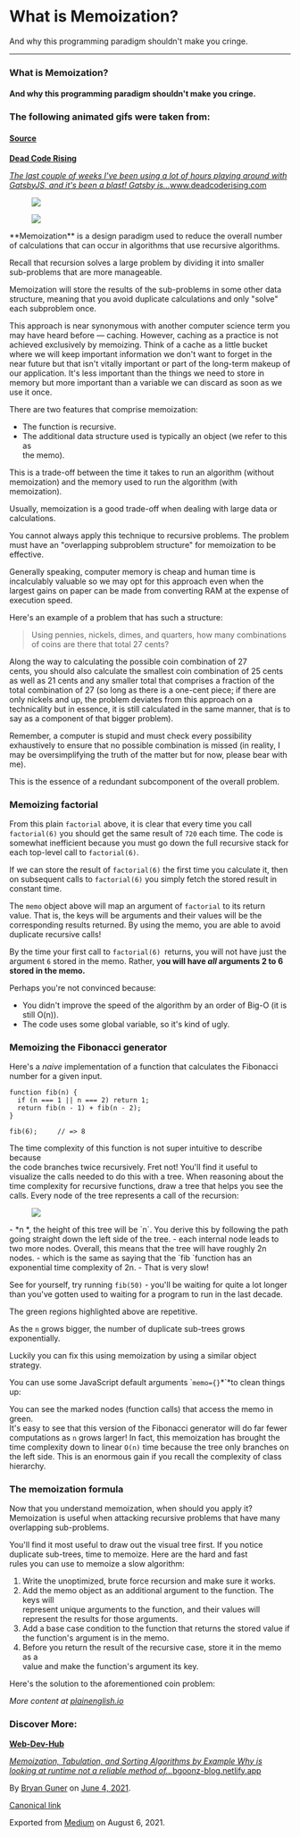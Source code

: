 # What is Memoization?

And why this programming paradigm shouldn't make you cringe.

---

### What is Memoization?

#### And why this programming paradigm shouldn't make you cringe.

### The following animated gifs were taken from:

#### <a href="https://www.deadcoderising.com/2017-06-13-why-pure-functions-4-benefits-to-embrace-2/" class="markup--anchor markup--h4-anchor">Source</a>

<a href="https://www.deadcoderising.com/" class="markup--anchor markup--mixtapeEmbed-anchor" title="https://www.deadcoderising.com/"><strong>Dead Code Rising</strong>
<br/>

<em>The last couple of weeks I've been using a lot of hours playing around with GatsbyJS, and it's been a blast! Gatsby is…</em>www.deadcoderising.com</a><a href="https://www.deadcoderising.com/" class="js-mixtapeImage mixtapeImage u-ignoreBlock"></a>

<figure><img src="https://cdn-images-1.medium.com/max/800/1*Ey6rNclUY-Rp3iqM9Ytnag.gif" class="graf-image" /></figure><figure><img src="https://cdn-images-1.medium.com/max/800/0*w0txnjkmBo2z0COv.png" class="graf-image" /></figure>**Memoization** is a design paradigm used to reduce the overall number of  
calculations that can occur in algorithms that use recursive algorithms.

Recall that recursion solves a large problem by dividing it into smaller  
sub-problems that are more manageable.

Memoization will store the results of the sub-problems in some other data structure, meaning that you avoid duplicate calculations and only "solve" each subproblem once.

This approach is near synonymous with another computer science term you may have heard before — caching. However, caching as a practice is not achieved exclusively by memoizing. Think of a cache as a little bucket where we will keep important information we don't want to forget in the near future but that isn't vitally important or part of the long-term makeup of our application. It's less important than the things we need to store in memory but more important than a variable we can discard as soon as we use it once.

There are two features that comprise memoization:

-   <span id="0b0b">The function is recursive.</span>
-   <span id="65a0">The additional data structure used is typically an object (we refer to this as  
    the memo).</span>

This is a trade-off between the time it takes to run an algorithm (without  
memoization) and the memory used to run the algorithm (with memoization).

Usually, memoization is a good trade-off when dealing with large data or  
calculations.

You cannot always apply this technique to recursive problems. The problem must have an "overlapping subproblem structure" for memoization to be effective.

Generally speaking, computer memory is cheap and human time is incalculably valuable so we may opt for this approach even when the largest gains on paper can be made from converting RAM at the expense of execution speed.

Here's an example of a problem that has such a structure:

> Using pennies, nickels, dimes, and quarters, how many combinations  
> of coins are there that total 27 cents?

Along the way to calculating the possible coin combination of 27  
cents, you should also calculate the smallest coin combination of 25 cents as well as 21 cents and any smaller total that comprises a fraction of the total combination of 27 (so long as there is a one-cent piece; if there are only nickels and up, the problem deviates from this approach on a technicality but in essence, it is still calculated in the same manner, that is to say as a component of that bigger problem).

Remember, a computer is stupid and must check every possibility exhaustively to ensure that no possible combination is missed (in reality, I may be oversimplifying the truth of the matter but for now, please bear with me).

This is the essence of a redundant subcomponent of the overall problem.

### Memoizing factorial

From this plain `factorial` above, it is clear that every time you call  
`factorial(6)` you should get the same result of `720` each time. The code is  
somewhat inefficient because you must go down the full recursive stack for each top-level call to `factorial(6)`.

If we can store the result of `factorial(6)` the first time you calculate it, then on subsequent calls to `factorial(6)` you simply fetch the stored result in constant time.

The `memo` object above will map an argument of `factorial` to its return  
value. That is, the keys will be arguments and their values will be the  
corresponding results returned. By using the memo, you are able to avoid  
duplicate recursive calls!

By the time your first call to `factorial(6) `returns, you will not have just the argument `6` stored in the memo. Rather, y**ou will have _all_ arguments 2 to 6 stored in the memo.**

Perhaps you're not convinced because:

-   <span id="9fd5">You didn't improve the speed of the algorithm by an order of Big-O (it is  
    still O(n)).</span>
-   <span id="3867">The code uses some global variable, so it's kind of ugly.</span>

### Memoizing the Fibonacci generator

Here's a _naive_ implementation of a function that calculates the Fibonacci  
number for a given input.

    function fib(n) {
      if (n === 1 || n === 2) return 1;
      return fib(n - 1) + fib(n - 2);
    }

    fib(6);     // => 8

The time complexity of this function is not super intuitive to describe because  
the code branches twice recursively. Fret not! You'll find it useful to  
visualize the calls needed to do this with a tree. When reasoning about the time complexity for recursive functions, draw a tree that helps you see the calls. Every node of the tree represents a call of the recursion:

<figure><img src="https://cdn-images-1.medium.com/max/800/0*fS_yOCDL-4NyBLyj.png" class="graf-image" /></figure>-   <span id="47ea">*n *, the height of this tree will be `n`. You derive this by following  
    the path going straight down the left side of the tree.</span>
-   <span id="855a">each internal node leads to two more nodes. Overall, this means that the tree will have roughly 2n nodes.</span>
-   <span id="df50">which is the same as saying that the `fib `function has an exponential time complexity of 2n.</span>
-   <span id="42df">That is very slow!</span>

See for yourself, try running `fib(50)` - you'll be waiting for quite a lot longer than you've gotten used to waiting for a program to run in the last decade.

The green regions highlighted above are repetitive.

As the `n` grows bigger, the number of duplicate sub-trees grows exponentially.

Luckily you can fix this using memoization by using a similar object strategy.

You can use some JavaScript default arguments \``memo={}`*\`*to clean things up:

You can see the marked nodes (function calls) that access the memo in green.  
It's easy to see that this version of the Fibonacci generator will do far fewer  
computations as `n` grows larger! In fact, this memoization has brought the time complexity down to linear `O(n)` time because the tree only branches on the left side. This is an enormous gain if you recall the complexity of class hierarchy.

### The memoization formula

Now that you understand memoization, when should you apply it? Memoization is useful when attacking recursive problems that have many overlapping sub-problems.

You'll find it most useful to draw out the visual tree first. If you notice duplicate sub-trees, time to memoize. Here are the hard and fast  
rules you can use to memoize a slow algorithm:

1.  <span id="002b">Write the unoptimized, brute force recursion and make sure it works.</span>
2.  <span id="d106">Add the memo object as an additional argument to the function. The keys will  
    represent unique arguments to the function, and their values will represent the results for those arguments.</span>
3.  <span id="ab4e">Add a base case condition to the function that returns the stored value if  
    the function's argument is in the memo.</span>
4.  <span id="3e67">Before you return the result of the recursive case, store it in the memo as a  
    value and make the function's argument its key.</span>

Here's the solution to the aforementioned coin problem:

_More content at_ <a href="http://plainenglish.io/" class="markup--anchor markup--p-anchor"><em>plainenglish.io</em></a>

### Discover More:

<a href="https://blog3-backup-dd7df.netlify.app/" class="markup--anchor markup--mixtapeEmbed-anchor" title="https://blog3-backup-dd7df.netlify.app/"><strong>Web-Dev-Hub</strong>
<br/>

<em>Memoization, Tabulation, and Sorting Algorithms by Example Why is looking at runtime not a reliable method of…</em>bgoonz-blog.netlify.app</a><a href="https://blog3-backup-dd7df.netlify.app/" class="js-mixtapeImage mixtapeImage u-ignoreBlock"></a>

By <a href="https://medium.com/@bryanguner" class="p-author h-card">Bryan Guner</a> on [June 4, 2021](https://medium.com/p/86685d811182).

<a href="https://medium.com/@bryanguner/memoization-86685d811182" class="p-canonical">Canonical link</a>

Exported from [Medium](https://medium.com) on August 6, 2021.
